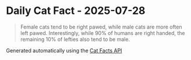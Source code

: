 # Daily Cat Fact - 2025-07-28

> Female cats tend to be right pawed, while male cats are more often left pawed. Interestingly, while 90% of humans are right handed, the remaining 10% of lefties also tend to be male.

Generated automatically using the [Cat Facts API](https://catfact.ninja)
